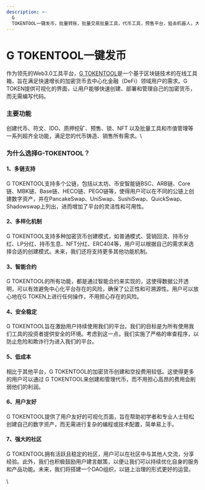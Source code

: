 ```yaml
---
description: >-
  G
  TOKENTOOL一键发币，批量转账，批量交易批量工具，代币工具，预售平台，狙击机器人，大科学家,币圈工具，币圈技术，市值机器人，ido,质押挖矿，NFT铸造，符文，铭文，创建NFT，创建代币，靓号工具（https://www.gtokentool.com）
---
```


# G TOKENTOOL一键发币

作为领先的Web3.0工具平台，[G TOKENTOOL](https://www.gtokentool.com/)是一个基于区块链技术的在线工具箱，旨在满足快速增长的加密货币去中心化金融（DeFi）领域用户的需求。G TOKEN提供可视化的界面，让用户能够快速创建、部署和管理自己的加密货币，而无需编写代码。

### 主要功能

创建代币、符文、IDO、质押挖矿、预售、锁、NFT 以及批量工具和市值管理等一系列超齐全功能，满足您的代币铸造、销售所有需求。\


### 为什么选择G-TOKENTOOL？

#### 1、多链支持

G TOKENTOOL支持多个公链，包括以太坊、币安智能链BSC、ARB链、Core链、MBK链、Base链、HECO链、PEGO链等，使得用户可以在不同的公链上创建数字资产，并在PancakeSwap、UniSwap、SushiSwap、QuickSwap、Shadowswap上列出，进而增加了平台的灵活性和可用性。

#### 2、多样化机制

G TOKENTOOL支持多种加密货币创建模式，如普通模式、营销回流、持币分红、LP分红、持币生息、NFT分红、ERC404等，用户可以根据自己的需求来选择合适的创建模式。未来，我们还将支持更多其他功能机制。

#### 3、智能合约

G TOKENTOOL的所有功能，都是通过智能合约来实现的，这使得数据公开透明，可以有效避免中心化平台存在的风险，确保了公正性和可溯源性。用户可以放心地在G TOKEN上进行任何操作，不用担心存在的风险。

#### 4、安全稳定

G TOKENTOOL旨在激励用户持续使用我们的平台。我们的目标是为所有使用我们工具的投资者提供安全的环境。考虑到这一点，我们实施了严格的审查程序，以防止危险和欺诈行为进入我们的平台。

#### 5、低成本

相比于其他平台，G TOKENTOOL的加密货币创建和空投费用较低。这使得更多的用户可以通过              G TOKENTOOL来创建和管理代币，而不用担心高昂的费用会削弱他们的利润。

#### 6、用户友好

G TOKENTOOL提供了用户友好的可视化页面，旨在帮助初学者和专业人士轻松创建自己的数字资产，而无需进行复杂的编程或技术配置，简单易上手。

#### 7、强大的社区

G TOKENTOOL拥有活跃且稳定的社区，用户可以在社区中与其他人交流，分享经验。此外，我们也积极鼓励用户建言献策，以便让我们可以持续优化自身的服务和产品功能。未来，我们将搭建一个DAO组织，以链上治理的形式更好的运营。

\
